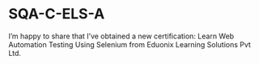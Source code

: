 # SQA-C-ELS-A
I’m happy to share that I’ve obtained a new certification: Learn Web Automation Testing Using Selenium from Eduonix Learning Solutions Pvt Ltd.
